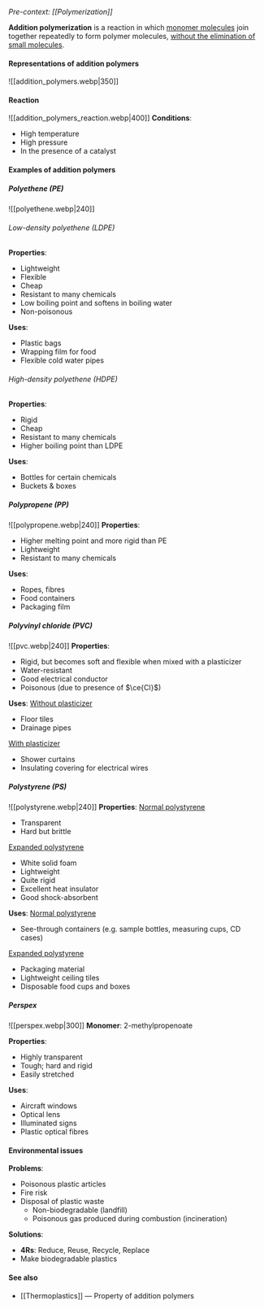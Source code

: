 *Pre-context: [[Polymerization]]*

**Addition polymerization** is a reaction in which <u>monomer molecules</u> join together repeatedly to form polymer molecules, <u>without the elimination of small molecules</u>.

#### Representations of addition polymers
![[addition_polymers.webp|350]]

#### Reaction
![[addition_polymers_reaction.webp|400]]
**Conditions**:
- High temperature
- High pressure
- In the presence of a catalyst

#### Examples of addition polymers

##### Polyethene (PE)
![[polyethene.webp|240]]
###### Low-density polyethene (LDPE)
**Properties**:
- Lightweight
- Flexible
- Cheap
- Resistant to many chemicals
- Low boiling point and softens in boiling water
- Non-poisonous

**Uses**:
- Plastic bags
- Wrapping film for food
- Flexible cold water pipes

###### High-density polyethene (HDPE)
**Properties**:
- Rigid
- Cheap
- Resistant to many chemicals
- Higher boiling point than LDPE

**Uses**:
- Bottles for certain chemicals
- Buckets & boxes

##### Polypropene (PP)
![[polypropene.webp|240]]
**Properties**:
- Higher melting point and more rigid than PE
- Lightweight
- Resistant to many chemicals

**Uses**:
- Ropes, fibres
- Food containers
- Packaging film

##### Polyvinyl chloride (PVC)
![[pvc.webp|240]]
**Properties**:
- Rigid, but becomes soft and flexible when mixed with a plasticizer
- Water-resistant
- Good electrical conductor
- Poisonous (due to presence of $\ce{Cl}$)

**Uses**:
<u>Without plasticizer</u>
- Floor tiles
- Drainage pipes

<u>With plasticizer</u>
- Shower curtains
- Insulating covering for electrical wires

##### Polystyrene (PS)
![[polystyrene.webp|240]]
**Properties**:
<u>Normal polystyrene</u>
- Transparent
- Hard but brittle

<u>Expanded polystyrene</u>
- White solid foam
- Lightweight
- Quite rigid
- Excellent heat insulator
- Good shock-absorbent

**Uses**:
<u>Normal polystyrene</u>
- See-through containers
  (e.g. sample bottles, measuring cups, CD cases)

<u>Expanded polystyrene</u>
- Packaging material
- Lightweight ceiling tiles
- Disposable food cups and boxes

##### Perspex
![[perspex.webp|300]]
**Monomer**: 2-methylpropenoate

**Properties**:
- Highly transparent
- Tough; hard and rigid
- Easily stretched

**Uses**:
- Aircraft windows
- Optical lens
- Illuminated signs
- Plastic optical fibres

#### Environmental issues
**Problems**:
- Poisonous plastic articles
- Fire risk
- Disposal of plastic waste
    - Non-biodegradable (landfill)
    - Poisonous gas produced during combustion (incineration)

**Solutions**:
- **4Rs**: Reduce, Reuse, Recycle, Replace
- Make biodegradable plastics

#### See also
- [[Thermoplastics]] — Property of addition polymers

